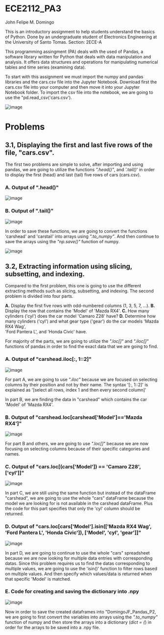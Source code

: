 # ECE2112_PA3
John Felipe M. Domingo

This is an introductory assignment to help students understand the basics of Python.
Done by an undergraduate student of Electronics Engineering at the University of Santo Tomas.
Section: 2ECE-A

This programming assingment (PA) deals with the used of Pandas, a software library written for Python that deals
with data manipulation and analysis. It offers data structures and operations for manipulating
numerical tables and time series (examining data).

To start with this assignment we must import the numpy and pandas libraries and the cars.csv file into the Jupyter Notebook.
Download first the cars.csv file into your computer and then move it into your Jupyter Notebook folder.
To import the csv file into the notebook, we are going to use the "pd.read_csv('cars.csv').

![image](https://github.com/user-attachments/assets/de60329c-ccdc-451b-ae8e-c4e443bb8838)

# Problems

## **3.1**, Displaying the first and last five rows of the file, "cars.csv".
  The first two problems are simple to solve, after importing and using pandas, we are going to utilize
    the functions *".head()"*, and *'.tail()*' in order to display the first (head) and last (tail) five
    rows of cars (cars.csv). 

  ### A. Output of ".head()"
   ![image](https://github.com/user-attachments/assets/98e13691-7208-4367-a5ee-0c7b6369d5f0)

  ### B. Output of ".tail()"
   ![image](https://github.com/user-attachments/assets/56393846-621f-4c0e-b649-4e52b1170805)

  In order to save these functions, we are going to convert the functions 'carshead' and 'carstail' into arrays
    using *".to_numpy"*. And then continue to save the arrays using the *"np.save()"* function of numpy.

   ![image](https://github.com/user-attachments/assets/e9347b25-374c-4ecd-a23b-400b87e664ec)

## **3.2**, Extracting information using slicing, subsetting, and indexing.
  Compared to the first problem, this one is going to use the different extracting methods such as slicing, subsetting,
    and indexing. The second problem is divided into four parts. 
    
   **A.** Display the first five rows with odd-numbered columns (1, 3, 5, 7, ...).
   **B.** Display the row that contains the 'Model' of 'Mazda RX4'.
   **C.** How many cylinders ('cyl') does the car model 'Camaro Z28' have?
   **D.** Determine how many cylinders ('cyl') and what gear type ('gear') do the car models 'Mazda RX4 Wag',  
          'Ford Pantera L', and 'Honda Civic' have.
  
  For majority of the parts, we are going to utilize the *".loc[]"* and *".iloc[]"* functions of pandas
  in order to find the exact data that we are going to find. 
 
  ### A. Output of "carshead.iloc[:, 1::2]"
   ![image](https://github.com/user-attachments/assets/e4b9d53a-770d-4ba8-8d1c-9a72b3e785bd)
  
  For part A, we are going to use *".iloc"* because we are focused on selecting columns by their position 
  and not by their name. The syntax '[:, 1::2]' is explained as '[select all rows, index 1 and then every second column]'

  In part B, we are finding the data in "carshead" which contains the car 'Model' of 'Mazda RX4'.
  ### B. Output of "carshead.loc[carshead['Model']=='Mazda RX4']"
   ![image](https://github.com/user-attachments/assets/821c69a1-47c9-4fc4-a57d-7f5a90511062)
  
  For part B and others, we are going to use *".loc[]"* because we are now focusing on selecting columns
  because of their specific categories and names.

  ### C. Output of "cars.loc[(cars['Model']) == 'Camaro Z28', ['cyl']]"
   ![image](https://github.com/user-attachments/assets/21370699-4a22-4f12-8ad5-a1641e42651a)
  
  In part C, we are still using the same function but instead of the dataFrame "carshead", we are going to use the 
  whole "cars" dataFrame because the model we are looking for is not available in the carshead dataFrame. 
  Plus the code for this part specifies that only the 'cyl' column should be returned.

  ### D. Output of "cars.loc[cars['Model'].isin(['Mazda RX4 Wag', 'Ford Pantera L', 'Honda Civic']), ['Model', 'cyl', 'gear']]"
   ![image](https://github.com/user-attachments/assets/594881e5-b961-4e31-9532-b75219338bc9)
  
  In part D, we are going to continue to use the whole "cars" spreadsheet because we are now looking for multiple
  data entries with corresponding datas. Since this problem requires us to find the datas corresponding to multiple 
  values, we are going to use the 'isin()' function to filter rows based on multiple values. And then specify which 
  values/data is returned when that specific 'Model' is matched.
 
  ### E. Code for creating and saving the dictionary into .npy
   ![image](https://github.com/user-attachments/assets/4b7efd09-08ee-4992-b4d5-9e1b72fc6edd)
  
  Now in order to save the created dataframes into "DomingoJF_Pandas_P2, we are going to first convert the variables 
  into arrays using the *".to_numpy"* function of numpy and then store the arrays into a dictionary (*dict = {*) in order
  for the arrays to be saved into a .npy file.




  





